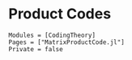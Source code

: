# Product Codes

```@autodocs
Modules = [CodingTheory]
Pages = ["MatrixProductCode.jl"]
Private = false
```
